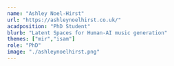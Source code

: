 ```yaml
---
name: "Ashley Noel-Hirst"
url: "https://ashleynoelhirst.co.uk/"
acadposition: "PhD Student"
blurb: "Latent Spaces for Human-AI music generation"
themes: ["mir","isam"]
role: "PhD"
image: "./ashleynoelhirst.png"
---
```

